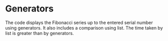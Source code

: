 # Generators
The code displays the Fibonacci series up to the entered serial number using generators.
It also includes a comparison using list.
The time taken by list is greater than by generators.
